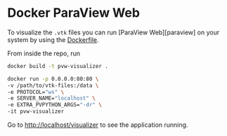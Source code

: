 # Docker ParaView Web

To visualize the `.vtk` files you can run [ParaView Web][paraview]
on your system by using the [Dockerfile](./Dockerfile).

From inside the repo, run
```bash
docker build -t pvw-visualizer .

docker run -p 0.0.0.0:80:80 \
-v /path/to/vtk-files:/data \
-e PROTOCOL="ws" \
-e SERVER_NAME="localhost" \
-e EXTRA_PVPYTHON_ARGS="-dr" \
-it pvw-visualizer
```

Go to [http://localhost/visualizer](http://localhost/visualizer) to see
the application running.
